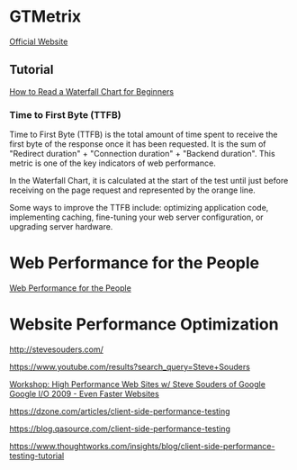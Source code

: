 

# GTMetrix
[Official Website](https://gtmetrix.com/)

## Tutorial

[How to Read a Waterfall Chart for Beginners](https://gtmetrix.com/blog/how-to-read-a-waterfall-chart-for-beginners/)


### Time to First Byte (TTFB)

Time to First Byte (TTFB) is the total amount of time spent to receive the first byte of the response once it has been requested. It is the sum of "Redirect duration" + "Connection duration" + "Backend duration". This metric is one of the key indicators of web performance.

In the Waterfall Chart, it is calculated at the start of the test until just before receiving on the page request and represented by the orange line.

Some ways to improve the TTFB include: optimizing application code, implementing caching, fine-tuning your web server configuration, or upgrading server hardware.

# Web Performance for the People
[Web Performance for the People](https://medium.com/insider-inc-engineering/web-performance-for-the-people-685063644906)


# Website Performance Optimization

http://stevesouders.com/

https://www.youtube.com/results?search_query=Steve+Souders

[Workshop: High Performance Web Sites w/ Steve Souders of Google](https://www.youtube.com/watch?v=iaOhgeCIj0w)
[Google I/O 2009 - Even Faster Websites](https://www.youtube.com/watch?feature=player_embedded&v=aJGC0JSlpPE)

https://dzone.com/articles/client-side-performance-testing

https://blog.qasource.com/client-side-performance-testing

https://www.thoughtworks.com/insights/blog/client-side-performance-testing-tutorial
